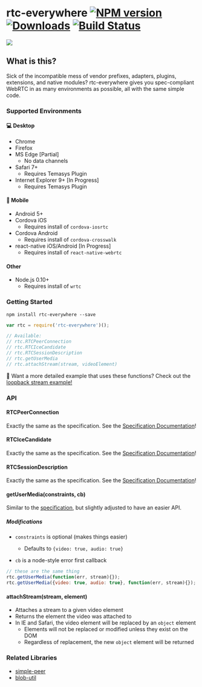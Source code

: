 # rtc-everywhere [![NPM version][npm-image]][npm-url] [![Downloads][downloads-image]][npm-url] [![Build Status][travis-image]][travis-url]

<img src="https://i.imgur.com/xDnqJCo.gif" align="center"/>

## What is this?

Sick of the incompatible mess of vendor prefixes, adapters, plugins, extensions, and native modules? rtc-everywhere gives you spec-compliant WebRTC in as many environments as possible, all with the same simple code.

### Supported Environments

#### :computer: Desktop

- Chrome
- Firefox
- MS Edge [Partial]
  - No data channels
- Safari 7+
  - Requires Temasys Plugin
- Internet Explorer 9+ [In Progress]
  - Requires Temasys Plugin

#### :iphone: Mobile

- Android 5+
- Cordova iOS
  - Requires install of `cordova-iosrtc`
- Cordova Android
  - Requires install of `cordova-crosswalk`
- react-native iOS/Android [In Progress]
  - Requires install of `react-native-webrtc`

#### Other

- Node.js 0.10+
  - Requires install of `wrtc`

### Getting Started

```
npm install rtc-everywhere --save
```

```js
var rtc = require('rtc-everywhere')();

// Available:
// rtc.RTCPeerConnection
// rtc.RTCIceCandidate
// rtc.RTCSessionDescription
// rtc.getUserMedia
// rtc.attachStream(stream, videoElement)
```

:crystal_ball: Want a more detailed example that uses these functions? Check out the [loopback stream example!](https://github.com/contra/rtc-everywhere/blob/master/examples/loopback/index.js)

### API
#### RTCPeerConnection

Exactly the same as the specification. See the [Specification Documentation](https://developer.mozilla.org/en-US/docs/Web/API/RTCPeerConnection)!

#### RTCIceCandidate

Exactly the same as the specification. See the [Specification Documentation](http://html5index.org/WebRTC%20-%20RTCIceCandidate.html)!

#### RTCSessionDescription

Exactly the same as the specification. See the [Specification Documentation](https://developer.mozilla.org/en-US/docs/Web/API/RTCSessionDescription)!

#### getUserMedia(constraints, cb)

Similar to the [specification](https://developer.mozilla.org/en-US/docs/Web/API/Navigator/getUserMedia), but slightly adjusted to have an easier API.

##### Modifications

- `constraints` is optional (makes things easier)
  - Defaults to `{video: true, audio: true}`

- `cb` is a node-style error first callback

```js
// these are the same thing
rtc.getUserMedia(function(err, stream){});
rtc.getUserMedia({video: true, audio: true}, function(err, stream){});
```

#### attachStream(stream, element)

- Attaches a stream to a given video element
- Returns the element the video was attached to
- In IE and Safari, the video element will be replaced by an `object` element
  - Elements will not be replaced or modified unless they exist on the DOM
  - Regardless of replacement, the new `object` element will be returned

### Related Libraries

- [simple-peer](https://github.com/feross/simple-peer)
- [blob-util](https://github.com/nolanlawson/blob-util)


[downloads-image]: http://img.shields.io/npm/dm/rtc-everywhere.svg
[npm-url]: https://npmjs.org/package/rtc-everywhere
[npm-image]: http://img.shields.io/npm/v/rtc-everywhere.svg
[travis-url]: https://travis-ci.org/contra/rtc-everywhere
[travis-image]: https://travis-ci.org/contra/rtc-everywhere.png?branch=master
[depstat-url]: https://david-dm.org/contra/rtc-everywhere
[depstat-image]: https://david-dm.org/contra/rtc-everywhere.png
[david-url]: https://david-dm.org/contra/rtc-everywhere
[david-image]: https://david-dm.org/contra/rtc-everywhere.png?theme=shields.io
